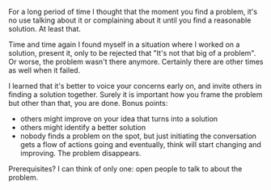 For a long period of time I thought that the moment you find a problem, it's no use talking about it or complaining about it until you find a reasonable solution.
At least that. 

Time and time again I found myself in a situation where I worked on a solution, present it, only to be rejected that "It's not that big of a problem". Or worse, the problem wasn't there anymore. 
Certainly there are other times as well when it failed. 

I learned that it's better to voice your concerns early on, and invite others in finding a solution together. Surely it is important how you frame the problem but other than that, you are done. 
Bonus points:
- others might improve on your idea that turns into a solution
- others might identify a better solution
- nobody finds a problem on the spot, but just initiating the conversation gets a flow of actions going and eventually, think will start changing and improving. The problem disappears. 

Prerequisites? I can think of only one: open people to talk to about the problem. 
